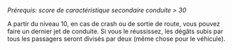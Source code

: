 *Prérequis: score de caractéristique secondaire conduite > 30*

A partir du niveau 10, en cas de crash ou de sortie de route, vous pouvez faire un dernier jet de conduite. 
Si vous le réussissez, les dégâts subis par tous les passagers seront divisés par deux (même chose pour le véhicule).
